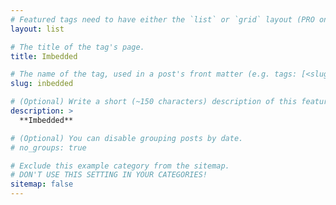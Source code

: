 ```yaml
---
# Featured tags need to have either the `list` or `grid` layout (PRO only).
layout: list

# The title of the tag's page.
title: Imbedded

# The name of the tag, used in a post's front matter (e.g. tags: [<slug>]).
slug: inbedded

# (Optional) Write a short (~150 characters) description of this featured tag.
description: >
  **Imbedded**

# (Optional) You can disable grouping posts by date.
# no_groups: true

# Exclude this example category from the sitemap.
# DON'T USE THIS SETTING IN YOUR CATEGORIES!
sitemap: false
---
```

